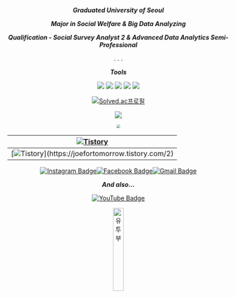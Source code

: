 <div align=center>
 
  
  _**Graduated University of Seoul**_

_**Major in Social Welfare & Big Data Analyzing**_

_**Qualification - Social Survey Analyst 2 & Advanced Data Analytics Semi-Professional**_
  
  .
  .
  .
  
_**Tools**_ 

</div>
  
<div align=center>
<img src="https://img.shields.io/badge/Python-3776AB?style=for-the-badge&logo=Python&logoColor=white"> <img src="https://img.shields.io/badge/Tableau-007396?style=for-the-badge&logo=Tableau&logoColor=white"> <img src="https://img.shields.io/badge/mysql-4479A1?style=for-the-badge&logo=mysql&logoColor=white"> <img src="https://img.shields.io/badge/aws-232F3E?style=for-the-badge&logo=aws&logoColor=white"> <img src="https://img.shields.io/badge/Rstudio-61DAFB?style=for-the-badge&logo=Rstudio&logoColor=white">

>
>
>
>

<div align=center>

[![Solved.ac프로필](http://mazassumnida.wtf/api/mini/generate_badge?boj=whrl1212)](https://solved.ac/whrl1212)
  
[<img src="http://mazassumnida.wtf/api/v2/generate_badge?boj=whrl1212" align = "center"  />](https://solved.ac/whrl1212) 
  
<img src="https://github-readme-stats.vercel.app/api?username=JoeforTomorrow&hide_border=true" align ="center" style="zoom: 50%"  />
  


| [![Tistory](https://tistory-readme-stats.vercel.app/api?name=joefortomorrow&postId=3&description=나의%20풀이는%20최저야)](https://joefortomorrow.tistory.com/3) |
| ------------------------------------------------------------ |
| [![Tistory](https://tistory-readme-stats.vercel.app/api?name=joefortomorrow&postId=2&description=일은%20게으른%20데서%20패하게%20된다.)](https://joefortomorrow.tistory.com/2) |

<div align=center>
  


[![Instagram Badge](https://img.shields.io/badge/Instagram-ff69b4?style=flat-square&logo=instagram&logoColor=white&link=https://www.instagram.com/J0_40.1/)](https://www.instagram.com/J0_40.1/)[![Facebook Badge](https://img.shields.io/badge/-Facebook-1877f2?style=flat-square&logo=facebook&logoColor=white&link=https://www.facebook.com/HelloJo99/)](https://www.facebook.com/HelloJo99/)[![Gmail Badge](https://img.shields.io/badge/-Gmail-d14836?style=flat-square&logo=Gmail&logoColor=white&link=mailto:doyongkin@gmail.com)](mailto:doyongkin@gmail.com)

  
  _**And also...**_ 

  [![YouTube Badge](https://shields.io/badge/-YouTube-critical?style=flat-square&logo=Youtube&logoColor=white&link=https://www.youtube.com/channel/UCZvyF_zksl6TfOBmoD003sQ/)](https://www.youtube.com/channel/UCZvyF_zksl6TfOBmoD003sQ)
 
[<img src="https://img.youtube.com/vi/5zzv1dfdI2U/0.jpg" alt="유투부" style="width: 22%" align = "center" />](https://youtube.com/shorts/5zzv1dfdI2U)

 
  
  
<div align=center>



  
<!--
**JoeforTomorrow/JoeforTomorrow** is a ✨ _special_ ✨ repository because its `README.md` (this file) appears on your GitHub profile.

Here are some ideas to get you started:

- 🔭 I’m currently working on ...
- 🌱 I’m currently learning ...
- 👯 I’m looking to collaborate on ...
- 🤔 I’m looking for help with ...
- 💬 Ask me about ...
- 📫 How to reach me: ...
- 😄 Pronouns: ...
- ⚡ Fun fact: ...
-->
